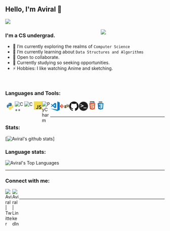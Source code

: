 ## Hello, I'm Aviral 👋

[<img src="https://komarev.com/ghpvc/?username=aviral10&label=Profile+Views&color=4287f5&style=flat" />](https://github.com/aviral10)

<!-- <img src="https://media.giphy.com/media/fAnzw6YK33jMwzp5wp/giphy.gif" align="right"  width="100%"/> -->
<img src="https://media.giphy.com/media/xUA7bdpLxQhsSQdyog/giphy.gif" align="right"  width="40%"/>

<!-- <img src="https://media.giphy.com/media/11ZSwQNWba4YF2/giphy.gif" align="right" width="200px" height="20%" />
 -->

### I'm a CS undergrad.

- 🔭 I’m currently exploring the realms of `Computer Science`
- 🌱 I’m currently learning about `Data Structures and Algorithms`
- 👯 Open to collaborate.
- 💼  Currently studying so seeking opportunities.
- ⚡ Hobbies: I like watching Anime and sketching.

<br/>


### Languages and Tools:

<img align="left" alt="python" width="30px" src="https://raw.githubusercontent.com/github/explore/80688e429a7d4ef2fca1e82350fe8e3517d3494d/topics/python/python.png" />

<img align="left" alt="C++" width="30px" src="https://devicons.github.io/devicon/devicon.git/icons/cplusplus/cplusplus-original.svg" />

<img align="left" alt="C" width="30px" src="https://devicons.github.io/devicon/devicon.git/icons/c/c-original.svg" />

<img align="left" alt="JavaScript" width="26px" src="https://raw.githubusercontent.com/github/explore/80688e429a7d4ef2fca1e82350fe8e3517d3494d/topics/javascript/javascript.png"/>

<img align="left" alt="PyCharm" width="26px" src="https://upload.wikimedia.org/wikipedia/commons/a/a1/PyCharm_Logo.svg" />

<img align="left" alt="Visual Studio Code" width="30px" src="https://raw.githubusercontent.com/github/explore/80688e429a7d4ef2fca1e82350fe8e3517d3494d/topics/visual-studio-code/visual-studio-code.png" />

<img align="left" alt="Git" width="30px" src="https://raw.githubusercontent.com/github/explore/80688e429a7d4ef2fca1e82350fe8e3517d3494d/topics/git/git.png" />

<img align="left" alt="GitHub" width="30px" src="https://raw.githubusercontent.com/github/explore/78df643247d429f6cc873026c0622819ad797942/topics/github/github.png" />

<img align="left" alt="Terminal" width="30px" src="https://raw.githubusercontent.com/github/explore/80688e429a7d4ef2fca1e82350fe8e3517d3494d/topics/terminal/terminal.png" />

<img align="left" alt="HTML5" width="26px" src="https://raw.githubusercontent.com/github/explore/80688e429a7d4ef2fca1e82350fe8e3517d3494d/topics/html/html.png"/>

<img align="left" alt="CSS3" width="26px" src="https://raw.githubusercontent.com/github/explore/80688e429a7d4ef2fca1e82350fe8e3517d3494d/topics/css/css.png" />


<br/>
<br/>



---
### Stats:
<!-- <img alt="Aviral's Github Stats" src="https://github-readme-stats.vercel.app/api?username=aviral10&count_private=true&show_icons=true&theme=tokyonight&hide_border=true&hide=contribs,prs" /> -->

[![Aviral's github stats](https://github-readme-stats.vercel.app/api?username=aviral10&count_private=true&show_icons=true&theme=tokyonight&cache_second=10000)]


### Language stats:

<img alt="Aviral's Top Languages" src="https://github-readme-stats.vercel.app/api/top-langs/?username=aviral10&layout=compact&theme=tokyonight&hide=javascript"/>

---

### Connect with me:

[<img align="left" alt="Aviral | Twitter" width="22px" src="https://cdn.jsdelivr.net/npm/simple-icons@v3/icons/twitter.svg" />][twitter]
[<img align="left" alt="Aviral | LinkedIn" width="22px" src="https://cdn.jsdelivr.net/npm/simple-icons@v3/icons/linkedin.svg" />][linkedin]

<br/>

---

<br/>

[website]: https://blank
[twitter]: https://twitter.com/i_aviral_
[youtube]: https://youtube.com/__
[instagram]: https://instagram.com/@@@@
[linkedin]: https://linkedin.com/in/aviral-rana/



